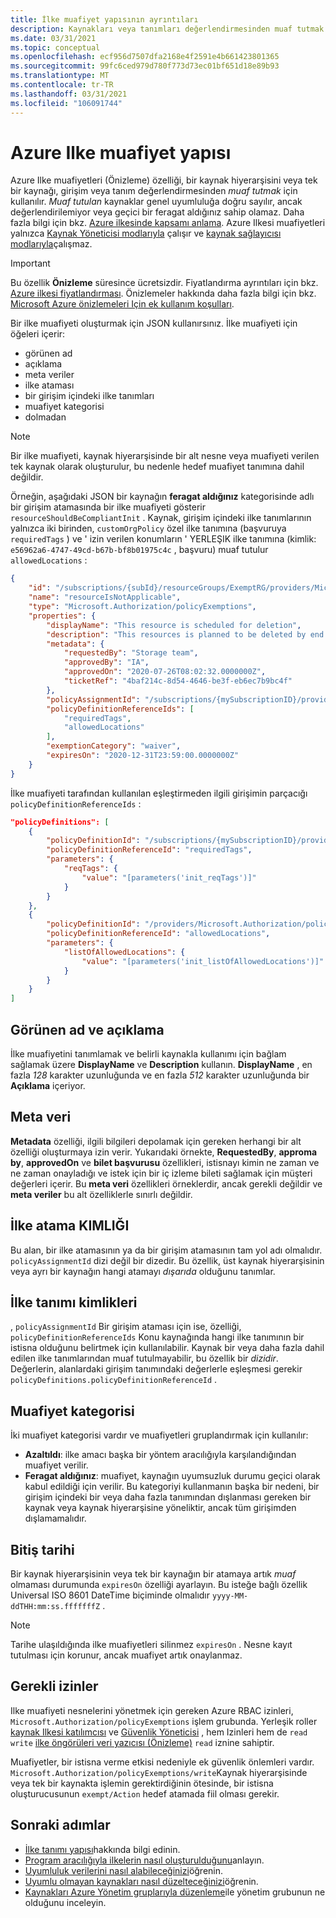 ```yaml
---
title: İlke muafiyet yapısının ayrıntıları
description: Kaynakları veya tanımları değerlendirmesinden muaf tutmak için Azure Ilkesi tarafından kullanılan ilke muafiyet tanımını açıklar.
ms.date: 03/31/2021
ms.topic: conceptual
ms.openlocfilehash: ecf956d7507dfa2168e4f2591e4b661423801365
ms.sourcegitcommit: 99fc6ced979d780f773d73ec01bf651d18e89b93
ms.translationtype: MT
ms.contentlocale: tr-TR
ms.lasthandoff: 03/31/2021
ms.locfileid: "106091744"
---
```

# <a name="azure-policy-exemption-structure"></a>Azure Ilke muafiyet yapısı

Azure Ilke muafiyetleri (Önizleme) özelliği, bir kaynak hiyerarşisini veya tek bir kaynağı, girişim veya tanım değerlendirmesinden _muaf tutmak_ için kullanılır. _Muaf tutulan_ kaynaklar genel uyumluluğa doğru sayılır, ancak değerlendirilemiyor veya geçici bir feragat aldığınız sahip olamaz. Daha fazla bilgi için bkz. [Azure ilkesinde kapsamı anlama](./scope.md). Azure Ilkesi muafiyetleri yalnızca [Kaynak Yöneticisi modlarıyla](./definition-structure.md#resource-manager-modes) çalışır ve [kaynak sağlayıcısı modlarıyla](./definition-structure.md#resource-provider-modes)çalışmaz.

> [!IMPORTANT]
> Bu özellik **Önizleme** süresince ücretsizdir. Fiyatlandırma ayrıntıları için bkz. [Azure ilkesi fiyatlandırması](https://azure.microsoft.com/pricing/details/azure-policy/). Önizlemeler hakkında daha fazla bilgi için bkz. [Microsoft Azure önizlemeleri Için ek kullanım koşulları](https://azure.microsoft.com/support/legal/preview-supplemental-terms/).

Bir ilke muafiyeti oluşturmak için JSON kullanırsınız. İlke muafiyeti için öğeleri içerir:

- görünen ad
- açıklama
- meta veriler
- ilke ataması
- bir girişim içindeki ilke tanımları
- muafiyet kategorisi
- dolmadan

> [!NOTE]
> Bir ilke muafiyeti, kaynak hiyerarşisinde bir alt nesne veya muafiyeti verilen tek kaynak olarak oluşturulur, bu nedenle hedef muafiyet tanımına dahil değildir.

Örneğin, aşağıdaki JSON bir kaynağın **feragat aldığınız** kategorisinde adlı bir girişim atamasında bir ilke muafiyeti gösterir `resourceShouldBeCompliantInit` . Kaynak, girişim  içindeki ilke tanımlarının yalnızca iki birinden, `customOrgPolicy` özel ilke tanımına (başvuruya `requiredTags` ) ve ' izin verilen konumların ' YERLEŞIK ilke tanımına (kimlik: `e56962a6-4747-49cd-b67b-bf8b01975c4c` , başvuru) muaf tutulur `allowedLocations` :

```json
{
    "id": "/subscriptions/{subId}/resourceGroups/ExemptRG/providers/Microsoft.Authorization/policyExemptions/resourceIsNotApplicable",
    "name": "resourceIsNotApplicable",
    "type": "Microsoft.Authorization/policyExemptions",
    "properties": {
        "displayName": "This resource is scheduled for deletion",
        "description": "This resources is planned to be deleted by end of quarter and has been granted a waiver to the policy.",
        "metadata": {
            "requestedBy": "Storage team",
            "approvedBy": "IA",
            "approvedOn": "2020-07-26T08:02:32.0000000Z",
            "ticketRef": "4baf214c-8d54-4646-be3f-eb6ec7b9bc4f"
        },
        "policyAssignmentId": "/subscriptions/{mySubscriptionID}/providers/Microsoft.Authorization/policyAssignments/resourceShouldBeCompliantInit",
        "policyDefinitionReferenceIds": [
            "requiredTags",
            "allowedLocations"
        ],
        "exemptionCategory": "waiver",
        "expiresOn": "2020-12-31T23:59:00.0000000Z"
    }
}
```

İlke muafiyeti tarafından kullanılan eşleştirmeden ilgili girişimin parçacığı `policyDefinitionReferenceIds` :

```json
"policyDefinitions": [
    {
        "policyDefinitionId": "/subscriptions/{mySubscriptionID}/providers/Microsoft.Authorization/policyDefinitions/customOrgPolicy",
        "policyDefinitionReferenceId": "requiredTags",
        "parameters": {
            "reqTags": {
                "value": "[parameters('init_reqTags')]"
            }
        }
    },
    {
        "policyDefinitionId": "/providers/Microsoft.Authorization/policyDefinitions/e56962a6-4747-49cd-b67b-bf8b01975c4c",
        "policyDefinitionReferenceId": "allowedLocations",
        "parameters": {
            "listOfAllowedLocations": {
                "value": "[parameters('init_listOfAllowedLocations')]"
            }
        }
    }
]
```

## <a name="display-name-and-description"></a>Görünen ad ve açıklama

İlke muafiyetini tanımlamak ve belirli kaynakla kullanımı için bağlam sağlamak üzere **DisplayName** ve **Description** kullanın. **DisplayName** , en fazla _128_ karakter uzunluğunda ve en fazla _512_ karakter uzunluğunda bir **Açıklama** içeriyor.

## <a name="metadata"></a>Meta veri

**Metadata** özelliği, ilgili bilgileri depolamak için gereken herhangi bir alt özelliği oluşturmaya izin verir. Yukarıdaki örnekte, **RequestedBy**, **approma by**, **approvedOn** ve **bilet başvurusu** özellikleri, istisnayı kimin ne zaman ve ne zaman onayladığı ve istek için bir iç izleme bileti sağlamak için müşteri değerleri içerir. Bu **meta veri** özellikleri örneklerdir, ancak gerekli değildir ve **meta veriler** bu alt özelliklerle sınırlı değildir.

## <a name="policy-assignment-id"></a>İlke atama KIMLIĞI

Bu alan, bir ilke atamasının ya da bir girişim atamasının tam yol adı olmalıdır.
`policyAssignmentId` dizi değil bir dizedir. Bu özellik, üst kaynak hiyerarşisinin veya ayrı bir kaynağın hangi atamayı _dışarıda_ olduğunu tanımlar.

## <a name="policy-definition-ids"></a>İlke tanımı kimlikleri

, `policyAssignmentId` Bir girişim ataması için ise, özelliği, `policyDefinitionReferenceIds` Konu kaynağında hangi ilke tanımının bir istisna olduğunu belirtmek için kullanılabilir. Kaynak bir veya daha fazla dahil edilen ilke tanımlarından muaf tutulmayabilir, bu özellik bir _dizidir_. Değerlerin, alanlardaki girişim tanımındaki değerlerle eşleşmesi gerekir `policyDefinitions.policyDefinitionReferenceId` .

## <a name="exemption-category"></a>Muafiyet kategorisi

İki muafiyet kategorisi vardır ve muafiyetleri gruplandırmak için kullanılır:

- **Azaltıldı**: ilke amacı başka bir yöntem aracılığıyla karşılandığından muafiyet verilir.
- **Feragat aldığınız**: muafiyet, kaynağın uyumsuzluk durumu geçici olarak kabul edildiği için verilir. Bu kategoriyi kullanmanın başka bir nedeni, bir girişim içindeki bir veya daha fazla tanımından dışlanması gereken bir kaynak veya kaynak hiyerarşisine yöneliktir, ancak tüm girişimden dışlamamalıdır.

## <a name="expiration"></a>Bitiş tarihi

Bir kaynak hiyerarşisinin veya tek bir kaynağın bir atamaya artık _muaf_ olmaması durumunda `expiresOn` özelliği ayarlayın. Bu isteğe bağlı özellik Universal ISO 8601 DateTime biçiminde olmalıdır `yyyy-MM-ddTHH:mm:ss.fffffffZ` .

> [!NOTE]
> Tarihe ulaşıldığında ilke muafiyetleri silinmez `expiresOn` . Nesne kayıt tutulması için korunur, ancak muafiyet artık onaylanmaz.

## <a name="required-permissions"></a>Gerekli izinler

Ilke muafiyeti nesnelerini yönetmek için gereken Azure RBAC izinleri, `Microsoft.Authorization/policyExemptions` işlem grubunda. Yerleşik roller [kaynak Ilkesi katılımcısı](../../../role-based-access-control/built-in-roles.md#resource-policy-contributor) ve [Güvenlik Yöneticisi](../../../role-based-access-control/built-in-roles.md#security-admin) , hem Izinleri hem de `read` `write` [ilke öngörüleri veri yazıcısı (Önizleme)](../../../role-based-access-control/built-in-roles.md#policy-insights-data-writer-preview) `read` iznine sahiptir.

Muafiyetler, bir istisna verme etkisi nedeniyle ek güvenlik önlemleri vardır. `Microsoft.Authorization/policyExemptions/write`Kaynak hiyerarşisinde veya tek bir kaynakta işlemin gerektirdiğinin ötesinde, bir istisna oluşturucusunun `exempt/Action` hedef atamada fiil olması gerekir.

## <a name="next-steps"></a>Sonraki adımlar

- [İlke tanımı yapısı](./definition-structure.md)hakkında bilgi edinin.
- [Program aracılığıyla ilkelerin nasıl oluşturulduğunu](../how-to/programmatically-create.md)anlayın.
- [Uyumluluk verilerini nasıl alabileceğinizi](../how-to/get-compliance-data.md)öğrenin.
- [Uyumlu olmayan kaynakları nasıl düzelteceğinizi](../how-to/remediate-resources.md)öğrenin.
- [Kaynakları Azure Yönetim gruplarıyla düzenleme](../../management-groups/overview.md)ile yönetim grubunun ne olduğunu inceleyin.